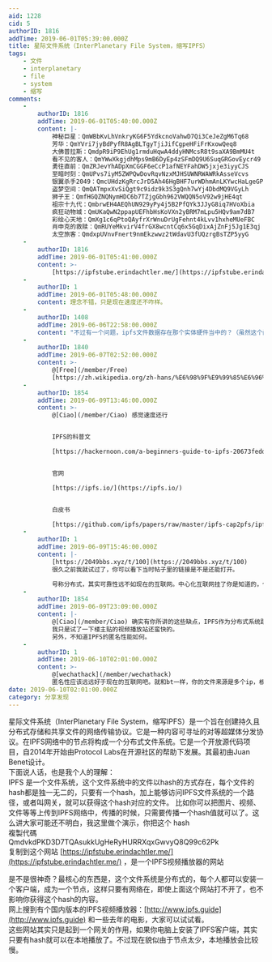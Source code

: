 ```yaml
---
aid: 1228
cid: 5
authorID: 1816
addTime: 2019-06-01T05:39:00.000Z
title: 星际文件系统（InterPlanetary File System，缩写IPFS）
tags:
    - 文件
    - interplanetary
    - file
    - system
    - 缩写
comments:
    -
        authorID: 1816
        addTime: 2019-06-01T05:40:00.000Z
        content: |-
            神秘巨星：QmWBbKvLhVnkryKG6F5YdkcnoVahwD7Qi3CeJeZgM6Tq68  
            芳华：QmYVri7jyBdPyfR8AgBLTgyTjiJifCgpeHFiFrKxowQeq8  
            大佛普拉斯：QmdpR9iP9EhUg1rmduHqwA4ddyHNMcsR8t9saXA9BmMU4t  
            看不见的客人：QmYWwXkgjdhMps9mB6DyEp4zSFmDQ9U6SuqGRGovEycr49  
            勇往直前：QmZRJevYhADpXmCGGF6eCcP1afNEYFahDW5jxje3iyyCJS  
            至暗时刻：QmUPvs7iyM5ZWPQwDovRqvNzxMJHSUWNRWAWRkAsseVcvs  
            银翼杀手2049：QmcUHdzKgRrcJrD5Ah46HgBHF7urWDhmAnLKYwcHaLgeGP  
            盗梦空间：QmQATmpxXvSiQgt9c9idz9k3S3gQnh7wYj4DbdMQ9VGyLh  
            狮子王：QmfHGQZNQNymHDC6b7TZjgGbh962VWQQN5oV92w9jHE4qt  
            祖宗十九代：QmbrwEH4AEQhUN929yPy4j5B2PfQYk3JJyG8iq7HVoXbia  
            疯狂动物城：QmUKaQwN2ppapUEFhbHsKoVXn2yBRM7mLpu5HQv9am7dB7  
            彩绘心天地：QmXg1c6qPtoQAyfrXrWnuDrUgFehnt4kLvv1hxheMUeFBC  
            肖申克的救赎：QmRUYeMkvirV4frGX8wcntCq6x5GqDixAjZnFj5Jg1E3qj  
            太空旅客：QmdxpUVnvFnert9nmEkzwwz2tWdavU3fUQzrgBsTZP5yyG
    -
        authorID: 1816
        addTime: 2019-06-01T05:41:00.000Z
        content: >-
            [https://ipfstube.erindachtler.me/](https://ipfstube.erindachtler.me/)
    -
        authorID: 1
        addTime: 2019-06-01T05:48:00.000Z
        content: 理念不错，只是现在速度还不咋样。
    -
        authorID: 1408
        addTime: 2019-06-06T22:58:00.000Z
        content: "不过有一个问题，ipfs文件数据存在那个实体硬件当中的？（虽然这个问题有点傻，我就是问问\U0001F605"
    -
        authorID: 1840
        addTime: 2019-06-07T02:52:00.000Z
        content: >-
            @[Free](/member/Free)
            [https://zh.wikipedia.org/zh-hans/%E6%98%9F%E9%99%85%E6%96%87%E4%BB%B6%E7%B3%BB%E7%BB%9F](https://zh.wikipedia.org/zh-hans/%E6%98%9F%E9%99%85%E6%96%87%E4%BB%B6%E7%B3%BB%E7%BB%9F)
    -
        authorID: 1854
        addTime: 2019-06-09T13:46:00.000Z
        content: >-
            @[Ciao](/member/Ciao) 感觉速度还行


            IPFS的科普文  

            [https://hackernoon.com/a-beginners-guide-to-ipfs-20673fedd3f](https://hackernoon.com/a-beginners-guide-to-ipfs-20673fedd3f)


            官网  

            [https://ipfs.io/](https://ipfs.io/)


            白皮书  

            [https://github.com/ipfs/papers/raw/master/ipfs-cap2pfs/ipfs-p2p-file-system.pdf](https://github.com/ipfs/papers/raw/master/ipfs-cap2pfs/ipfs-p2p-file-system.pdf)
    -
        authorID: 1
        addTime: 2019-06-09T15:46:00.000Z
        content: |-
            [https://2049bbs.xyz/t/100](https://2049bbs.xyz/t/100)  
            很久之前我就试过了，你可以看下当时帖子里的链接是不是还能打开。

            号称分布式，其实可靠性远不如现在的互联网。中心化互联网挂了你是知道的，但是这种不可靠的可用性完全支撑不起来。
    -
        authorID: 1854
        addTime: 2019-06-09T23:09:00.000Z
        content: |-
            @[Ciao](/member/Ciao) 确实有你所讲的这些缺点，IPFS作为分布式系统跟BT一样用户越多才越好用，需要暴力推广。  
            我只是试了一下楼主贴的视频播放站还蛮快的。  
            另外，不知道IPFS的匿名性能如何。
    -
        authorID: 1
        addTime: 2019-06-10T02:01:00.000Z
        content: >-
            @[wechathack](/member/wechathack)
            匿名性应该远远好于现在的互联网吧。就和bt一样，你的文件来源是多个ip，根本不知道原始文件是谁上传的。我没深入研究，不一定对。
date: 2019-06-10T02:01:00.000Z
category: 分享发现
---
```


星际文件系统（InterPlanetary File System，缩写IPFS）是一个旨在创建持久且分布式存储和共享文件的网络传输协议。它是一种内容可寻址的对等超媒体分发协议。在IPFS网络中的节点将构成一个分布式文件系统。它是一个开放源代码项目，自2014年开始由Protocol Labs在开源社区的帮助下发展。其最初由Juan Benet设计。  
下面说人话，也是我个人的理解：  
IPFS 是一个文件系统，这个文件系统中的文件以hash的方式存在，每个文件的hash都是独一无二的，只要有一个hash，加上能够访问IPFS文件系统的一个路径，或者叫网关，就可以获得这个hash对应的文件。 比如你可以把图片、视频、文件等等上传到IPFS网络中，传播的时候，只需要传播一个hash值就可以了。这么讲大家可能还不明白，我这里做个演示，你把这个 hash  
複製代碼  
QmdvkdPKD3D7TQAsukkUgHeRyHURRXqxGwvyQ8Q99c62Pk  
复制到这个网站 [https://ipfstube.erindachtler.me/](https://ipfstube.erindachtler.me/) ，是一个IPFS视频播放器的网站

是不是很神奇？最核心的东西是，这个文件系统是分布式的，每个人都可以安装一个客户端，成为一个节点，这样只要有网络在，即使上面这个网站打不开了，也不影响你获得这个hash的内容。  
网上搜到有个国内版本的IPFS视频播放器：[http://www.ipfs.guide](http://www.ipfs.guide) 和一些去年的电影，大家可以试试看。  
这些网站其实只是起到一个网关的作用，如果你电脑上安装了IPFS客户端，其实只要有hash就可以在本地播放了。不过现在貌似由于节点太少，本地播放会比较慢。
